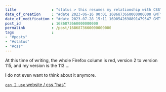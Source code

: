 ```yaml
---
title                : "status > this resumes my relationship with CSS"
date_of_creation     : "#date 2023-06-16 00:01 1686873660000000000 GMT"
date_of_modification : "#date 2023-07-28 15:11 1690542698891479547 GMT"
post_id              : 1686873660000000000
permalink            : /post/1686873660000000000
tags                 :
- "#posts"
- "#status"
- "#css"
---
```


At this time of writing, the whole Firefox column is red, version 2 to version 115, and my version is the 113 ...

I do not even want to think about it anymore.

[`can I use` website / css "has"](https://caniuse.com/css-has)
